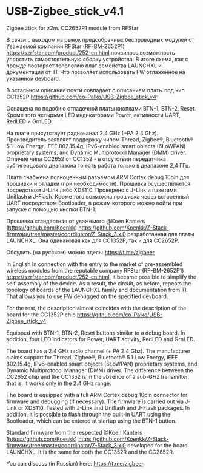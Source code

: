 # USB-Zigbee_stick_v4.1
Zigbee ztick for z2m. CC2652P1 module from RFStar 

В связи с выходом на рынок предсобранных беспроводных модулей от Уважаемой компании RFStar (RF-BM-2652P1) https://szrfstar.com/product/252-cn.html появилась возможность упростить самостоятельную сборку устройства.
В итоге схема, как с прежде повторяет топологию плат семейства LAUNCHXL и документации от TI. Что позволяет использовать FW отлаженное на указанной devboard.

В остальном описание почти совпадает с описанием платы под чип CC1352P https://github.com/co-Palko/USB-Zigbee_stick_v4:

Оснащена по подобию отладочной платы кнопками BTN-1, BTN-2, Reset. Кроме того четырьмя LED индикаторами Power, активности UART, RedLED и GrnLED.

На плате присутствует радиоканал 2.4 GHz (+PA 2.4 Ghz). Производитель заявляет поддержку чипом Thread, Zigbee®, Bluetooth® 5.1 Low Energy, IEEE 802.15.4g, IPv6-enabled smart objects (6LoWPAN) proprietary systems, and Dynamic Multiprotocol Manager (DMM) driver. 
Отличие чипа СС2652 от СС1352 - в отсутствии передатчика субгигерцового диапазона то есть работа только в диапазоне 2,4 ГГц. 

Плата снабжена полноценным разъемом ARM Cortex debug 10pin для прошивки и отладки (при необходимости). Прошивка осуществляется посредством J-Link либо XDS110. Проверено с J-Link и пакетами Uniflash и J-Flash. Кроме того возможна прошивка через встроенный UART посредством Bootloader, в режим которого можно войти при запуске с помощью кнопки BTN-1.

Прошивка стандартная от уважемого @Koen Kanters (https://github.com/Koenkk) https://github.com/Koenkk/Z-Stack-firmware/tree/master/coordinator/Z-Stack_3.x.0 разработанная для платы LAUNCHXL. Она одинаковая как для СС1352Р, так и для СС2652Р.

Обсудить (на русском) можно здесь: https://t.me/zigbeer

In English
In connection with the entry to the market of pre-assembled wireless modules from the reputable company RFStar (RF-BM-2652P1) https://szrfstar.com/product/252-cn.html, it became possible to simplify the self-assembly of the device.
As a result, the circuit, as before, repeats the topology of boards of the LAUNCHXL family and documentation from TI. That allows you to use FW debugged on the specified devboard.

For the rest, the description almost coincides with the description of the board for the CC1352P chip https://github.com/co-Palko/USB-Zigbee_stick_v4:

Equipped with BTN-1, BTN-2, Reset buttons similar to a debug board. In addition, four LED indicators for Power, UART activity, RedLED and GrnLED.

The board has a 2.4 GHz radio channel (+ PA 2.4 Ghz). The manufacturer claims support for Thread, Zigbee®, Bluetooth® 5.1 Low Energy, IEEE 802.15.4g, IPv6-enabled smart objects (6LoWPAN) proprietary systems, and Dynamic Multiprotocol Manager (DMM) driver.
The difference between the CC2652 chip and the CC1352 is in the absence of a sub-GHz transmitter, that is, it works only in the 2.4 GHz range.

The board is equipped with a full ARM Cortex debug 10pin connector for firmware and debugging (if necessary). The firmware is carried out via J-Link or XDS110. Tested with J-Link and Uniflash and J-Flash packages. In addition, it is possible to flash through the built-in UART using the Bootloader, which can be entered at startup using the BTN-1 button.

Standard firmware from the respected @Koen Kanters (https://github.com/Koenkk) https://github.com/Koenkk/Z-Stack-firmware/tree/master/coordinator/Z-Stack_3.x.0 developed for the board LAUNCHXL. It is the same for both the CC1352R and the CC2652R.

You can discuss (in Russian) here: https://t.me/zigbeer
